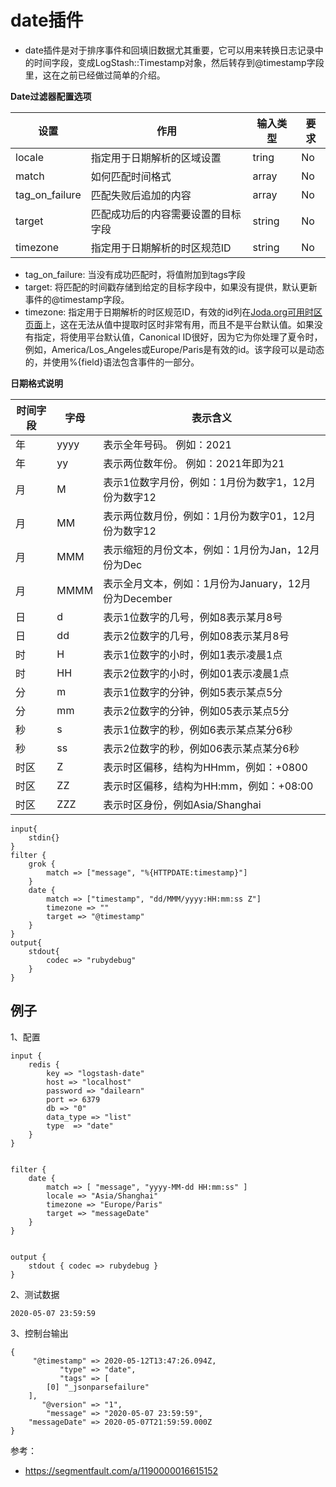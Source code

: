 # date插件

- date插件是对于排序事件和回填旧数据尤其重要，它可以用来转换日志记录中的时间字段，变成LogStash::Timestamp对象，然后转存到@timestamp字段里，这在之前已经做过简单的介绍。

**Date过滤器配置选项**

| 设置 | 作用 | 输入类型 | 要求 |
|------|---------|------|------|
| locale | 指定用于日期解析的区域设置 | tring | No |
| match | 如何匹配时间格式 | array | No |
| tag_on_failure | 匹配失败后追加的内容 | array | No |
| target | 匹配成功后的内容需要设置的目标字段 | string | No |
| timezone | 指定用于日期解析的时区规范ID | string | No |

- tag_on_failure: 当没有成功匹配时，将值附加到tags字段
- target: 将匹配的时间戳存储到给定的目标字段中，如果没有提供，默认更新事件的@timestamp字段。
- timezone: 指定用于日期解析的时区规范ID，有效的id列在[Joda.org可用时区页面](https://joda-time.sourceforge.net/timezones.html)上，这在无法从值中提取时区时非常有用，而且不是平台默认值。如果没有指定，将使用平台默认值，Canonical ID很好，因为它为你处理了夏令时，例如，America/Los_Angeles或Europe/Paris是有效的id。该字段可以是动态的，并使用%{field}语法包含事件的一部分。



**日期格式说明**

| 时间字段 | 字母 | 表示含义 |
|----------|------|---------|
| 年 | yyyy | 表示全年号码。 例如：2021 |
| 年 | yy | 表示两位数年份。 例如：2021年即为21 |
| 月 | M | 表示1位数字月份，例如：1月份为数字1，12月份为数字12 |
| 月 | MM | 表示两位数月份，例如：1月份为数字01，12月份为数字12 |
| 月 | MMM | 表示缩短的月份文本，例如：1月份为Jan，12月份为Dec |
| 月 | MMMM | 表示全月文本，例如：1月份为January，12月份为December |
| 日 | d | 表示1位数字的几号，例如8表示某月8号 |
| 日 | dd | 表示2位数字的几号，例如08表示某月8号 |
| 时 | H | 表示1位数字的小时，例如1表示凌晨1点 |
| 时 | HH | 表示2位数字的小时，例如01表示凌晨1点 |
| 分 | m | 表示1位数字的分钟，例如5表示某点5分 |
| 分 | mm | 表示2位数字的分钟，例如05表示某点5分 |
| 秒 | s | 表示1位数字的秒，例如6表示某点某分6秒 |
| 秒 | ss | 表示2位数字的秒，例如06表示某点某分6秒 |
| 时区 | Z | 表示时区偏移，结构为HHmm，例如：+0800 |
| 时区 | ZZ | 表示时区偏移，结构为HH:mm，例如：+08:00 |
| 时区 | ZZZ | 表示时区身份，例如Asia/Shanghai |


```
input{
    stdin{}
}
filter {
    grok {
        match => ["message", "%{HTTPDATE:timestamp}"]
    }
    date {
        match => ["timestamp", "dd/MMM/yyyy:HH:mm:ss Z"]
        timezone => ""
        target => "@timestamp"
    }
}
output{
    stdout{
        codec => "rubydebug"
    }
}
```

## 例子

1、配置
```
input {
	redis {
		key => "logstash-date"
		host => "localhost"
		password => "dailearn"
		port => 6379
		db => "0"
		data_type => "list"
		type  => "date"
	}
}


filter {
	date {
		match => [ "message", "yyyy-MM-dd HH:mm:ss" ]
		locale => "Asia/Shanghai"
		timezone => "Europe/Paris"
		target => "messageDate"
	}	
}


output {
	stdout { codec => rubydebug }
}
```

2、测试数据
```
2020-05-07 23:59:59
```

3、控制台输出
```
{
     "@timestamp" => 2020-05-12T13:47:26.094Z,
           "type" => "date",
           "tags" => [
        [0] "_jsonparsefailure"
    ],
       "@version" => "1",
        "message" => "2020-05-07 23:59:59",
    "messageDate" => 2020-05-07T21:59:59.000Z
}
```

参考：
- https://segmentfault.com/a/1190000016615152
